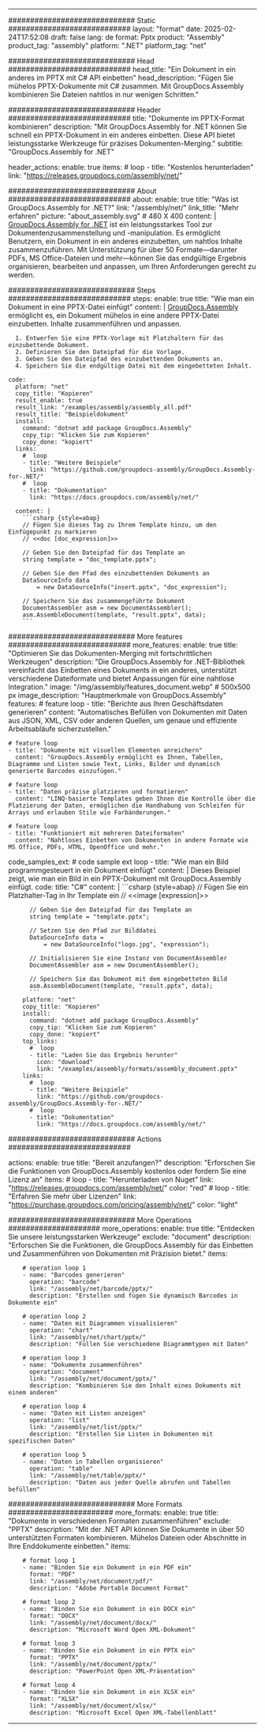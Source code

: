 



---
############################# Static ############################
layout: "format"
date:  2025-02-24T17:52:08
draft: false
lang: de
format: Pptx
product: "Assembly"
product_tag: "assembly"
platform: ".NET"
platform_tag: "net"

############################# Head ############################
head_title: "Ein Dokument in ein anderes im PPTX mit C# API einbetten"
head_description: "Fügen Sie mühelos PPTX-Dokumente mit C# zusammen. Mit GroupDocs.Assembly kombinieren Sie Dateien nahtlos in nur wenigen Schritten."

############################# Header ############################
title: "Dokumente im PPTX-Format kombinieren" 
description: "Mit GroupDocs.Assembly for .NET können Sie schnell ein PPTX-Dokument in ein anderes einbetten. Diese API bietet leistungsstarke Werkzeuge für präzises Dokumenten-Merging."
subtitle: "GroupDocs.Assembly for .NET" 

header_actions:
  enable: true
  items:
    #  loop
    - title: "Kostenlos herunterladen"
      link: "https://releases.groupdocs.com/assembly/net/"
      
############################# About ############################
about:
    enable: true
    title: "Was ist GroupDocs.Assembly for .NET?"
    link: "/assembly/net/"
    link_title: "Mehr erfahren"
    picture: "about_assembly.svg" # 480 X 400
    content: |
       [GroupDocs.Assembly for .NET](/assembly/net/) ist ein leistungsstarkes Tool zur Dokumentenzusammenstellung und -manipulation. Es ermöglicht Benutzern, ein Dokument in ein anderes einzubetten, um nahtlos Inhalte zusammenzuführen. Mit Unterstützung für über 50 Formate—darunter PDFs, MS Office-Dateien und mehr—können Sie das endgültige Ergebnis organisieren, bearbeiten und anpassen, um Ihren Anforderungen gerecht zu werden.

############################# Steps ############################
steps:
    enable: true
    title: "Wie man ein Dokument in eine PPTX-Datei einfügt"
    content: |
      [GroupDocs.Assembly](/assembly/net/) ermöglicht es, ein Dokument mühelos in eine andere PPTX-Datei einzubetten. Inhalte zusammenführen und anpassen.
      
      1. Entwerfen Sie eine PPTX-Vorlage mit Platzhaltern für das einzubettende Dokument.
      2. Definieren Sie den Dateipfad für die Vorlage.
      3. Geben Sie den Dateipfad des einzubettenden Dokuments an.
      4. Speichern Sie die endgültige Datei mit dem eingebetteten Inhalt.
   
    code:
      platform: "net"
      copy_title: "Kopieren"
      result_enable: true
      result_link: "/examples/assembly/assembly_all.pdf"
      result_title: "Beispieldokument"
      install:
        command: "dotnet add package GroupDocs.Assembly"
        copy_tip: "Klicken Sie zum Kopieren"
        copy_done: "kopiert"
      links:
        #  loop
        - title: "Weitere Beispiele"
          link: "https://github.com/groupdocs-assembly/GroupDocs.Assembly-for-.NET/"
        #  loop
        - title: "Dokumentation"
          link: "https://docs.groupdocs.com/assembly/net/"
          
      content: |
        ```csharp {style=abap}
        // Fügen Sie dieses Tag zu Ihrem Template hinzu, um den Einfügepunkt zu markieren
        // <<doc [doc_expression]>>

        // Geben Sie den Dateipfad für das Template an
        string template = "doc_template.pptx";

        // Geben Sie den Pfad des einzubettenden Dokuments an
        DataSourceInfo data 
            = new DataSourceInfo("insert.pptx", "doc_expression");

        // Speichern Sie das zusammengeführte Dokument
        DocumentAssembler asm = new DocumentAssembler();
        asm.AssembleDocument(template, "result.pptx", data);
        ```            

############################# More features ############################
more_features:
  enable: true
  title: "Optimieren Sie das Dokumenten-Merging mit fortschrittlichen Werkzeugen"
  description: "Die GroupDocs.Assembly for .NET-Bibliothek vereinfacht das Einbetten eines Dokuments in ein anderes, unterstützt verschiedene Dateiformate und bietet Anpassungen für eine nahtlose Integration."
  image: "/img/assembly/features_document.webp" # 500x500 px
  image_description: "Hauptmerkmale von GroupDocs.Assembly"
  features:
    # feature loop
    - title: "Berichte aus Ihren Geschäftsdaten generieren"
      content: "Automatisches Befüllen von Dokumenten mit Daten aus JSON, XML, CSV oder anderen Quellen, um genaue und effiziente Arbeitsabläufe sicherzustellen."

    # feature loop
    - title: "Dokumente mit visuellen Elementen anreichern"
      content: "GroupDocs.Assembly ermöglicht es Ihnen, Tabellen, Diagramme und Listen sowie Text, Links, Bilder und dynamisch generierte Barcodes einzufügen."

    # feature loop
    - title: "Daten präzise platzieren und formatieren"
      content: "LINQ-basierte Templates geben Ihnen die Kontrolle über die Platzierung der Daten, ermöglichen die Handhabung von Schleifen für Arrays und erlauben Stile wie Farbänderungen."

    # feature loop
    - title: "Funktioniert mit mehreren Dateiformaten"
      content: "Nahtloses Einbetten von Dokumenten in andere Formate wie MS Office, PDFs, HTML, OpenOffice und mehr."
      
  code_samples_ext:
    # code sample ext loop
    - title: "Wie man ein Bild programmgesteuert in ein Dokument einfügt"
      content: |
        Dieses Beispiel zeigt, wie man ein Bild in ein PPTX-Dokument mit GroupDocs.Assembly einfügt.
      code:
        title: "C#"
        content: |
          ```csharp {style=abap}
          // Fügen Sie ein Platzhalter-Tag in Ihr Template ein
          // <<image [expression]>>

          // Geben Sie den Dateipfad für das Template an
          string template = "template.pptx";

          // Setzen Sie den Pfad zur Bilddatei
          DataSourceInfo data =
              = new DataSourceInfo("logo.jpg", "expression");

          // Initialisieren Sie eine Instanz von DocumentAssembler
          DocumentAssembler asm = new DocumentAssembler();

          // Speichern Sie das Dokument mit dem eingebetteten Bild
          asm.AssembleDocument(template, "result.pptx", data);
          ```
        platform: "net"
        copy_title: "Kopieren"
        install:
          command: "dotnet add package GroupDocs.Assembly"
          copy_tip: "Klicken Sie zum Kopieren"
          copy_done: "kopiert"
        top_links:
          #  loop
          - title: "Laden Sie das Ergebnis herunter"
            icon: "download"
            link: "/examples/assembly/formats/assembly_document.pptx"
        links:
          #  loop
          - title: "Weitere Beispiele"
            link: "https://github.com/groupdocs-assembly/GroupDocs.Assembly-for-.NET/"
          #  loop
          - title: "Dokumentation"
            link: "https://docs.groupdocs.com/assembly/net/"
            

            


############################# Actions ############################

actions:
  enable: true
  title: "Bereit anzufangen?"
  description: "Erforschen Sie die Funktionen von GroupDocs.Assembly kostenlos oder fordern Sie eine Lizenz an"
  items:
    #  loop
    - title: "Herunterladen von Nuget"
      link: "https://releases.groupdocs.com/assembly/net/"
      color: "red"
        #  loop
    - title: "Erfahren Sie mehr über Lizenzen"
      link: "https://purchase.groupdocs.com/pricing/assembly/net/"
      color: "light"


############################# More Operations #####################
more_operations:
    enable: true
    title: "Entdecken Sie unsere leistungsstarken Werkzeuge"
    exclude: "document"
    description: "Erforschen Sie die Funktionen, die GroupDocs.Assembly für das Einbetten und Zusammenführen von Dokumenten mit Präzision bietet."
    items: 
          
        # operation loop 1
        - name: "Barcodes generieren"
          operation: "barcode"
          link: "/assembly/net/barcode/pptx/"
          description: "Erstellen und fügen Sie dynamisch Barcodes in Dokumente ein"

        # operation loop 2
        - name: "Daten mit Diagrammen visualisieren"
          operation: "chart"
          link: "/assembly/net/chart/pptx/"
          description: "Füllen Sie verschiedene Diagrammtypen mit Daten"

        # operation loop 3
        - name: "Dokumente zusammenführen"
          operation: "document"
          link: "/assembly/net/document/pptx/"
          description: "Kombinieren Sie den Inhalt eines Dokuments mit einem anderen"

        # operation loop 4
        - name: "Daten mit Listen anzeigen"
          operation: "list"
          link: "/assembly/net/list/pptx/"
          description: "Erstellen Sie Listen in Dokumenten mit spezifischen Daten"

        # operation loop 5
        - name: "Daten in Tabellen organisieren"
          operation: "table"
          link: "/assembly/net/table/pptx/"
          description: "Daten aus jeder Quelle abrufen und Tabellen befüllen"
         
          
############################# More Formats ########################
more_formats:
    enable: true
    title: "Dokumente in verschiedenen Formaten zusammenführen"
    exclude: "PPTX"
    description: "Mit der .NET API können Sie Dokumente in über 50 unterstützten Formaten kombinieren. Mühelos Dateien oder Abschnitte in Ihre Enddokumente einbetten."
    items: 
          
        # format loop 1
        - name: "Binden Sie ein Dokument in ein PDF ein"
          format: "PDF"
          link: "/assembly/net/document/pdf/"
          description: "Adobe Portable Document Format"
          
        # format loop 2
        - name: "Binden Sie ein Dokument in ein DOCX ein"
          format: "DOCX"
          link: "/assembly/net/document/docx/"
          description: "Microsoft Word Open XML-Dokument"
          
        # format loop 3
        - name: "Binden Sie ein Dokument in ein PPTX ein"
          format: "PPTX"
          link: "/assembly/net/document/pptx/"
          description: "PowerPoint Open XML-Präsentation"
          
        # format loop 4
        - name: "Binden Sie ein Dokument in ein XLSX ein"
          format: "XLSX"
          link: "/assembly/net/document/xlsx/"
          description: "Microsoft Excel Open XML-Tabellenblatt"


          

---